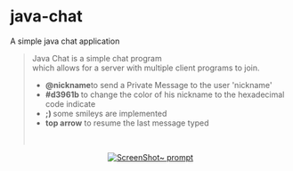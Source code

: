 # java-chat
A simple java chat application

> Java Chat is a simple chat program  
> which allows for a server with multiple
> client programs to join.
        <ul>
        <li><b>@nickname</b>to send a Private Message to the user 'nickname'</li>
        <li><b> #d3961b </b>to change the color of his nickname to the hexadecimal code indicate</li>
        <li><b>;) </b>some smileys are implemented</li>
        <li><b>top arrow</b> to resume the last message typed</li>
        </ul><br/>
<p align="center">
  <a href="screen.png">
    <img alt="ScreenShot~ prompt" src="https://raw.githubusercontent.com/mhussainshah1/java-chat/master/screen.png">
  </a>
</p>
